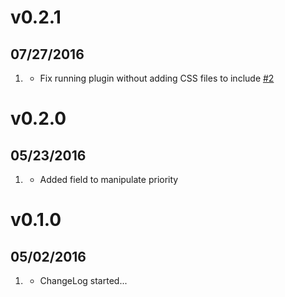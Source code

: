 # v0.2.1
##  07/27/2016

1. [](#bugfix)
    * Fix running plugin without adding CSS files to include [#2](https://github.com/getgrav/grav-plugin-custom-css/issues/2)

# v0.2.0
##  05/23/2016

1. [](#new)
    * Added field to manipulate priority

# v0.1.0
##  05/02/2016

1. [](#new)
    * ChangeLog started...
